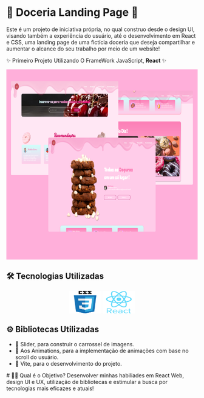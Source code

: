 # 🍩 Doceria Landing Page 🍩
Este é um projeto de iniciativa própria, no qual construo desde o design UI, visando também a experiência do usuário, até o desenvolvimento em React e CSS, uma landing page de uma fictícia doceria que deseja compartilhar e aumentar o alcance do seu trabalho por meio de um website!

✨ Primeiro Projeto Utilizando O FrameWork JavaScript, <strong>React</strong> ✨

<img align='center' height='500' title="Seções Landing Page" alt="Três imagens que representam cada seção da Landing Page 'Principal', 'Destaques' e 'Recomendações'." src="./src/assets/images/DLP Cover.png">

## 🛠 Tecnologias Utilizadas

<div align="center">

<img align='center' height='60' width='85' title='CSS' alt='css' src='https://github.com/devicons/devicon/blob/master/icons/css3/css3-original-wordmark.svg'/>
<img align='center' height='60' width='85' title='JavaScript' alt='javascript' src='https://github.com/devicons/devicon/blob/master/icons/react/react-original-wordmark.svg'/>

</div>


## ⚙ Bibliotecas Utilizadas
<ul>
    <li>
        💙 Slider, para construir o carrossel de imagens.
    </li>
    <li>
        🔹 Aos Animations, para a implementação de animações com base no scroll do usuário.
    </li>
    <li>
        🚀 Vite, para o desenvolvimento do projeto.
    </li>
</ul>

<div>
# 👨‍💻 Qual é o Objetivo?
Desenvolver minhas habiliades em React Web, design UI e UX, utilização de bibliotecas e estimular a busca por tecnologias mais eficazes e atuais!
</div>
